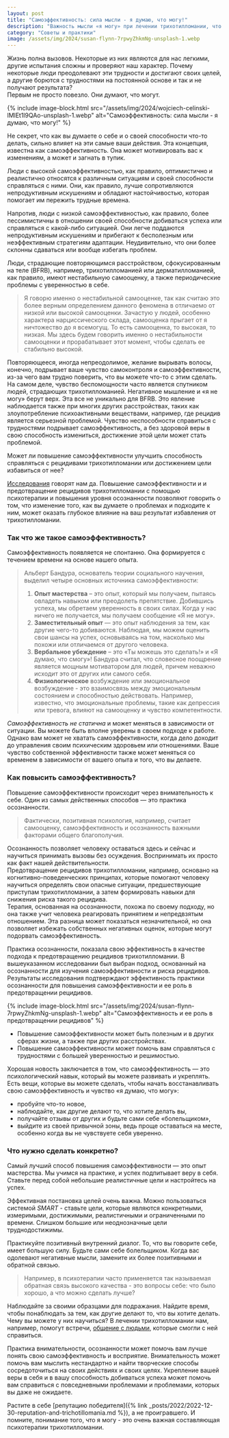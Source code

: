 ```yaml
---
layout: post
title: "Самоэффективность: сила мысли - я думаю, что могу!"
description: "Важность мысли «я могу» при лечении трихотилломании, что можно сделать, если вы чувствуете себя беспомощным в борьбе с ТТМ"
category: "Советы и практики"
image: /assets/img/2024/susan-flynn-7rpwyZhkmNg-unsplash-1.webp
---
```



Жизнь полна вызовов. Некоторые из них являются для нас легкими, другие испытания сложны и проверяют наш характер.
Почему некоторые люди преодолевают эти трудности и достигают своих целей, а другие борются с трудностями на постоянной
основе и так и не получают результата?  
Первым не просто повезло. Они думают, что могут.

{% include image-block.html
src="/assets/img/2024/wojciech-celinski-lMlEt1l9QAo-unsplash-1.webp"
alt="Самоэффективность: сила мысли - я думаю, что могу!"
%}

Не секрет, что как вы думаете о себе и о своей способности что-то делать, сильно влияет на эти самые ваши действия.
Эта концепция, известна как самоэффективность. Она может мотивировать вас к изменениям, а может и загнать в тупик.

Люди с высокой самоэффективностью, как правило, оптимистично и реалистично относятся к различным ситуациям и своей способности
справляться с ними. Они, как правило, лучше сопротивляются непродуктивным искушениям и обладают настойчивостью, которая
помогает им пережить трудные времена. 

Напротив, люди с низкой самоэффективностью, как правило, более пессимистичны
в отношении своей способности добиваться успеха или справляться с какой-либо ситуацией. Они легче поддаются непродуктивным
искушениям и прибегают к бесполезным или неэффективным стратегиям адаптации. Неудивительно, что они более склонны
сдаваться или вообще избегать проблем.

Люди, страдающие повторяющимся расстройством, сфокусированным на теле (BFRB), например, трихотилломанией или
дерматилломанией, как правило, имеют нестабильную самооценку, а также периодические проблемы с уверенностью в себе.

>Я говорю именно о нестабильной самооценке, так как считаю это более верным определением данного феномена
>в отличаемо от низкой или высокой самооценки. Зачастую у людей, особенно характера нарциссического склада,
>самооценка прыгает от я ничтожество до я всемогущ. То есть самооценка, то высокая, то низкая. Мы здесь будем
>говорить именно о нестабильности самооценки и прорабатывает этот момент, чтобы сделать ее стабильно высокой.

Повторяющееся, иногда непреодолимое, желание вырывать волосы, конечно, подрывает ваше чувство самоконтроля и
самоэффективности, из-за чего вам трудно поверить, что вы можете что-то с этим сделать.  
На самом деле, чувство беспомощности часто является спутником людей, страдающих трихотилломанией. Негативное мышление
и «я не могу» берут верх. Эта все не уникально для BFRB. Это явление наблюдается также при многих других расстройствах,
таких как злоупотребление психоактивными веществами, например, где рецидив является серьезной проблемой.
Чувство неспособности справиться с трудностями подрывает самоэффективность, а без здоровой веры в свою
способность измениться, достижение этой цели может стать проблемой.

Может ли повышение самоэффективности улучшить способность справляться с рецидивами трихотилломании 
или достижением цели избавиться от нее?  

<a href="https://www.researchgate.net/publication/280489066_The_role_of_self-beliefs_in_trichotillomania" rel="nofollow">Исследования</a>
говорят нам да. Повышение самоэффективности и и предотвращение рецидивов трихотилломании с помощью психотерапии и
повышения уровня осознанности позволяют говорить о том, что изменение того, как вы думаете о проблемах и
подходите к ним, может оказать глубокое влияние на ваш результат избавления от трихотилломании.

### Так что же такое самоэффективность?

Самоэффективность появляется не спонтанно. Она формируется с течением времени на основе нашего опыта.

> Альберт Бандура, основатель теории социального научения, выделил четыре основных источника самоэффективности:
> 1. **Опыт мастерства** – это опыт, который мы получаем, пытаясь овладеть навыком или преодолеть препятствие.
>    Добившись успеха, мы обретаем уверенность в своих силах. Когда у нас ничего не получается,
>    мы получаем сообщение «Я не могу».
> 2. **Заместительный опыт** — это опыт наблюдения за тем, как другие чего-то добиваются. Наблюдая, мы 
>    можем оценить свои шансы на успех, основываясь на том, насколько мы похожи или отличаемся от другого человека.
> 3. **Вербальное убеждение** – это «Ты можешь это сделать!» и «Я думаю, что смогу»! Бандура считал, что словесное 
>    поощрение является мощным мотиватором для людей, причем неважно исходит это от других или самого себя.
> 4. **Физиологическое** возбуждение или эмоциональное возбуждение - это взаимосвязь между эмоциональным состоянием 
>    и способностью действовать. Например, известно, что эмоциональные проблемы, такие как депрессия или тревога, 
>    влияют на самооценку и чувство компетентности.


*Самоэффективность не статична* и может меняться в зависимости от ситуации. Вы можете быть вполне уверены в 
своем подходе к работе. Однако вам может не хватать самоэффективности, когда дело доходит до управления 
своим психическим здоровьем или отношениями. Ваше чувство собственной эффективности также может меняться со 
временем в зависимости от вашего опыта и того, что вы делаете.

### Как повысить самоэффективность?

Повышение самоэффективности происходит через внимательность к себе. Один из самых действенных 
способов — это практика осознанности.

> Фактически, позитивная психология, например, считает самооценку, самоэффективность и осознанность важными 
> факторами общего благополучия.

Осознанность позволяет человеку оставаться здесь и сейчас и научиться принимать вызовы без осуждения. 
Воспринимать их просто как факт нашей действительности.  
Предотвращение рецидивов трихотилломании, например, основано на когнитивно-поведенческих принципах, 
которые помогают человеку научиться определять свои опасные ситуации, предшествующие приступам трихотилломании, 
а затем формировать навыки для снижения риска такого рецидива.  
Терапия, основанная на осознанности, похожа по своему подходу, но она также учит человека реагировать 
принятием и непредвзятым отношением. Эта разница может показаться незначительной, но она позволяет избежать 
собственных негативных оценок, которые могут подорвать самоэффективность.

Практика осознанности, показала свою эффективность в качестве подхода к предотвращению рецидивов трихотилломании. 
В вышеуказанном исследовании был выбран подход, основанный на осознанности для изучения самоэффективности и 
риска рецидивов. Результаты исследования подтверждают эффективность практики осознанности для повышения 
самоэффективности и ее роль в предотвращении рецидивов.  

{% include image-block.html
src="/assets/img/2024/susan-flynn-7rpwyZhkmNg-unsplash-1.webp"
alt="Самоэффективность и ее роль в предотвращении рецидивов"
%}

- Повышение самоэффективности может быть полезным и в других сферах жизни, а также при других расстройствах.  
- Повышение самоэффективности может помочь вам справляться с трудностями с большей уверенностью и решимостью.

Хорошая новость заключается в том, что самоэффективность — это психологический навык, который вы можете 
развивать и укреплять. Есть вещи, которые вы можете сделать, чтобы начать восстанавливать свою самоэффективность 
и чувство «я думаю, что могу»:
- пробуйте что-то новое,
- наблюдайте, как другие делают то, что хотите делать вы,
- получайте отзывы от других и будьте сами себе «болельщиком»,
- выйдите из своей привычной зоны, ведь проще оставаться на месте, особенно когда вы не чувствуете себя уверенно.

### Что нужно сделать конкретно?
Самый лучший способ повышения самоэффективности — это опыт мастерства. Мы учимся на практике, и успех 
подпитывает веру в себя. Ставьте перед собой небольшие реалистичные цели и настройтесь на успех.

Эффективная постановка целей очень важна. Можно пользоваться системой *SMART* - ставьте цели, которые являются конкретными,
измеримыми, достижимыми, реалистичными и ограниченными по времени. Слишком большие или неоднозначные цели труднодостижимы.

Практикуйте позитивный внутренний диалог. То, что вы говорите себе, имеет большую силу. Будьте сами себе болельщиком. 
Когда вас одолевают негативные мысли, замените их более позитивными и обратной связью.

> Например, в психотерапии часто применяется так называемая обратная связь высокого качества - это вопросы себе: 
> что было хорошо, а что можно сделать лучше?

Наблюдайте за своими образцами для подражания. Найдите время, чтобы понаблюдать за тем, как другие делают то, 
что вы хотите делать. Чему вы можете у них научиться? В лечении трихотилломании нам, например, помогут встречи,
<a href="https://t.me/ttm_help_ru" rel="nofollow">общение с людьми</a>, которые смогли с ней справиться.

Практика внимательности, осознанности может помочь вам лучше понять свою самоэффективность и восприятие. 
Внимательность может помочь вам мыслить нестандартно и найти творческие способы сосредоточиться на своих 
действиях и своих целях. Укрепление вашей веры в себя и в вашу способность добиваться успеха может помочь 
вам справиться с повседневными проблемами и проблемами, которых вы даже не ожидаете.

Растите в себе [репутацию победителя]({% link _posts/2022/2022-12-30-reputation-and-trichotillomania.md  %}), а не проигравшего. 
И помните, понимание того, что я могу - это очень важная составляющая психотерапии трихотилломании.